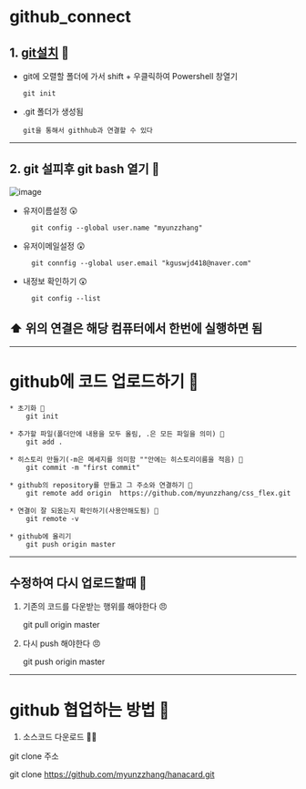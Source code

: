 # github_connect

## 1. [git설치](https://git-scm.com/download/win) 🍄

- git에 오렬할 폴더에 가서 shift + 우클릭하여 Powershell 창열기 
                  
      git init
      
      
- .git 폴더가 생성됨


      git을 통해서 githhub과 연결할 수 있다          
------------------
## 2. git 설피후 git bash 열기 🍄
![image](https://user-images.githubusercontent.com/129017008/235417906-9b3e6477-aba9-4b5f-9e16-7e3f74721926.png)
 
* 유저이름설정 😲
     
        git config --global user.name "myunzzhang"

* 유저이메일설정 😲

        git connfig --global user.email "kguswjd418@naver.com"
        
* 내정보 확인하기 😲

        git config --list
        
## ⬆️ 위의 연결은 해당 컴퓨터에서 한번에 실행하면 됨
----------------------------

# github에 코드 업로드하기 🍄

    * 초기화 🥴
        git init
        
    * 추가할 파일(폴더안에 내용을 모두 올림, .은 모든 파일을 의미) 🥴
        git add .
        
    * 히스토리 만들기(-m은 메세지를 의미함 ""안에는 히스토리이름을 적음) 🥴
        git commit -m "first commit"
         
    * github의 repository를 만들고 그 주소와 연결하기 🥴
        git remote add origin  https://github.com/myunzzhang/css_flex.git
        
    * 연결이 잘 되옸는지 확인하기(사용안해도됨) 🥴
        git remote -v
        
    * github에 올리기
        git push origin master
----------------------

## 수정하여 다시 업로드할때 🍄

1. 기존의 코드를 다운받는 행위를 해야한다 😠
   
     git pull origin master
        
2. 다시 push 해야한다 😠

     git push origin master
     
--------------------------

# github 협업하는 방법 🍄

1. 소스코드 다운로드 😮‍💨

  git clone 주소
  
  git clone https://github.com/myunzzhang/hanacard.git
